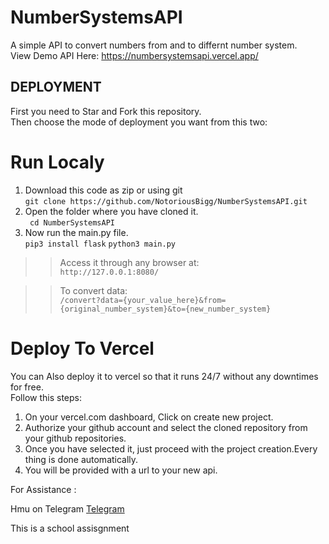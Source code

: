 # NumberSystemsAPI
A simple API to convert numbers from and to differnt number system.<br>
View Demo API Here:  https://numbersystemsapi.vercel.app/


## DEPLOYMENT
First you need to Star and Fork this repository.<br>
Then choose the mode of deployment you want from this two:
# Run Localy
1. Download this code as zip or using git <br>
```git clone https://github.com/NotoriousBigg/NumberSystemsAPI.git ```
2. Open the folder where you have cloned it.<br>
 ``` cd NumberSystemsAPI```
3. Now run the main.py file.<br>
 ```pip3 install flask```
 ```python3 main.py```
>> Access it through any browser at:<br>
>> ```http://127.0.0.1:8080/```

>> To convert data:<br>
>> ```/convert?data={your_value_here}&from={original_number_system}&to={new_number_system}```

# Deploy To Vercel
You can Also deploy it to vercel so that it runs 24/7 without any downtimes for free. <br>
Follow this steps:

1. On your vercel.com dashboard, Click on create new project.
2. Authorize your github account and select the cloned repository from your github repositories.
3. Once you have selected it, just proceed with the project creation.Every thing is done automatically.
4. You will be provided with a url to your new api.

For Assistance :

Hmu on Telegram
[Telegram](https://t.me/RealOptimusPrimeBot)

This is a school assisgnment
